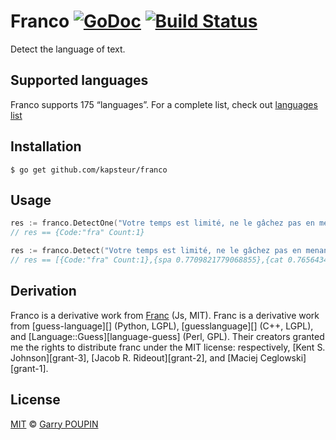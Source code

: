 Franco [![GoDoc](https://godoc.org/github.com/kapsteur/franco?status.png)](https://godoc.org/github.com/kapsteur/franco) [![Build Status](https://api.travis-ci.org/kapsteur/franco.svg)](https://travis-ci.org/kapsteur/franco)
======



Detect the language of text.


## Supported languages

Franco supports 175 “languages”. For a complete list, check out [languages list](https://github.com/kapsteur/franco/blob/master/languages.md)


## Installation

```
$ go get github.com/kapsteur/franco
```

## Usage

```go
res := franco.DetectOne("Votre temps est limité, ne le gâchez pas en menant une existence qui n’est pas la vôtre.")
// res == {Code:"fra" Count:1}

res := franco.Detect("Votre temps est limité, ne le gâchez pas en menant une existence qui n’est pas la vôtre.")
// res == [{Code:"fra" Count:1},{spa 0.7709821779068855},{cat 0.7656434011148622},{src 0.7274083379131664}...]
```

## Derivation

Franco is a derivative work from [Franc](https://github.com/wooorm/franc) (Js, MIT).
Franc is a derivative work from [guess-language][] (Python, LGPL),
[guesslanguage][] (C++, LGPL), and [Language::Guess][language-guess]
(Perl, GPL).  Their creators granted me the rights to distribute franc
under the MIT license: respectively, [Kent S. Johnson][grant-3],
[Jacob R. Rideout][grant-2], and [Maciej Ceglowski][grant-1].



## License

[MIT](LICENSE) © [Garry POUPIN](http://garry.io)
